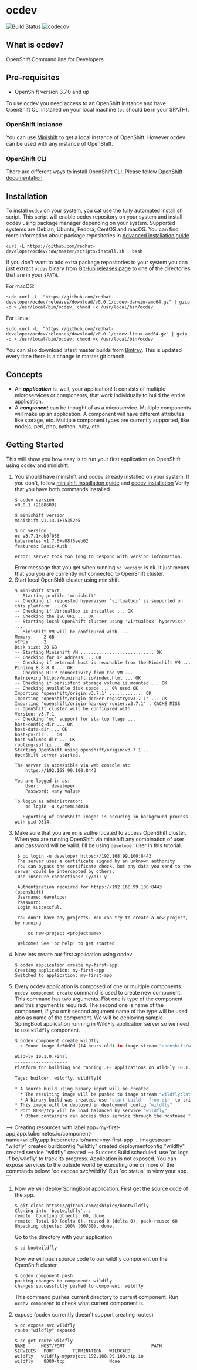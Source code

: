 # ocdev
[![Build Status](https://travis-ci.org/redhat-developer/ocdev.svg?branch=master)](https://travis-ci.org/redhat-developer/ocdev) [![codecov](https://codecov.io/gh/redhat-developer/ocdev/branch/master/graph/badge.svg)](https://codecov.io/gh/redhat-developer/ocdev)

## What is ocdev?
OpenShift Command line for Developers

## Pre-requisites
- OpenShift version 3.7.0 and up

To use ocdev you need access to an OpenShift instance and have OpenShift CLI installed on your local machine (`oc` should be in your $PATH).

### OpenShift instance
You can use [Minishift](https://docs.openshift.org/latest/minishift/index.html) to get a local instance of OpenShift. However ocdev can be used with any instance of OpenShift.

### OpenShift CLI
There are different ways to install OpenShift CLI. 
Please follow [OpenShift documentation](https://docs.openshift.org/latest/cli_reference/get_started_cli.html#installing-the-cli).

## Installation
To install `ocdev` on your system, you cat use the fully automated [install.sh](./scripts/install.sh) script.
This script will enable ocdev repository on your system and install ocdev using package manager depending on your system.
Supported systems are Debian, Ubuntu, Fedora, CentOS and macOS. You can find more information about package repositories in 
[Advanced installation guide](./docs/advanced-installation-guide.md)

```
curl -L https://github.com/redhat-developer/ocdev/raw/master/scripts/install.sh | bash
```


If you don't want to add extra package repositories to your system you can just extract  `ocdev` binary from [GitHub releases page](https://github.com/redhat-developer/ocdev/releases) to one of the directories that are in your `$PATH`.

For macOS:

```
sudo curl -L  "https://github.com/redhat-developer/ocdev/releases/download/v0.0.1/ocdev-darwin-amd64.gz" | gzip -d > /usr/local/bin/ocdev; chmod +x /usr/local/bin/ocdev
```

For Linux:
```
sudo curl -L  "https://github.com/redhat-developer/ocdev/releases/download/v0.0.1/ocdev-linux-amd64.gz" | gzip -d > /usr/local/bin/ocdev; chmod +x /usr/local/bin/ocdev
```

You can also download latest master builds from [Bintray](https://dl.bintray.com/ocdev/ocdev/latest/). This is updated every time there is a change in master git branch.



## Concepts
- An **_application_** is, well, your application! It consists of multiple microservices or components, that work individually to build the entire application.
- A **_component_** can be thought of as a microservice. Multiple components will make up an application. A component will have different attributes like storage, etc.
Multiple component types are currently supported, like nodejs, perl, php, python, ruby, etc.

## Getting Started
This will show you how easy is to run your first application on OpenShift using ocdev and minishift.

1. You should have minishift and ocdev already installed on your system.
    If you don't, follow [minishift installation guide](https://docs.openshift.org/latest/minishift/getting-started/installing.html) and [ocdev installation](/README.md#Installation)
    Verify that you have both commands installed.
    ```
    $ ocdev version
    v0.0.1 (2168609)

    $ minishift version
    minishift v1.13.1+75352e5

    $ oc version
    oc v3.7.1+ab0f056
    kubernetes v1.7.6+a08f5eeb62
    features: Basic-Auth

    error: server took too long to respond with version information.
    ```
    Error message that you get when running `oc version` is ok. It just means that you you are currently not connected to OpenShift cluster.
1. Start local OpenShift cluster using minishift.
    ```
    $ minishift start
    -- Starting profile 'minishift'
    -- Checking if requested hypervisor 'virtualbox' is supported on this platform ... OK
    -- Checking if VirtualBox is installed ... OK
    -- Checking the ISO URL ... OK
    -- Starting local OpenShift cluster using 'virtualbox' hypervisor ...
    -- Minishift VM will be configured with ...
    Memory:    2 GB
    vCPUs :    2
    Disk size: 20 GB
    -- Starting Minishift VM ............................ OK
    -- Checking for IP address ... OK
    -- Checking if external host is reachable from the Minishift VM ...
    Pinging 8.8.8.8 ... OK
    -- Checking HTTP connectivity from the VM ...
    Retrieving http://minishift.io/index.html ... OK
    -- Checking if persistent storage volume is mounted ... OK
    -- Checking available disk space ... 0% used OK
    Importing 'openshift/origin:v3.7.1' ............. OK
    Importing 'openshift/origin-docker-registry:v3.7.1' ... OK
    Importing 'openshift/origin-haproxy-router:v3.7.1' . CACHE MISS
    -- OpenShift cluster will be configured with ...
    Version: v3.7.1
    -- Checking 'oc' support for startup flags ...
    host-config-dir ... OK
    host-data-dir ... OK
    host-pv-dir ... OK
    host-volumes-dir ... OK
    routing-suffix ... OK
    Starting OpenShift using openshift/origin:v3.7.1 ...
    OpenShift server started.

    The server is accessible via web console at:
        https://192.168.99.100:8443

    You are logged in as:
        User:     developer
        Password: <any value>

    To login as administrator:
        oc login -u system:admin

    -- Exporting of OpenShift images is occuring in background process with pid 9314.

    ```
1. Make sure that you are `oc` is authenticated to access OpenShift cluster.
   When you are running OpenShift via minishift any combination of user and password will be valid.
   I'll be using `developer` user in this tutorial.
   ```
    $ oc login -u developer https://192.168.99.100:8443
    The server uses a certificate signed by an unknown authority.
    You can bypass the certificate check, but any data you send to the server could be intercepted by others.
    Use insecure connections? (y/n): y

    Authentication required for https://192.168.99.100:8443 (openshift)
    Username: developer
    Password:
    Login successful.

    You don't have any projects. You can try to create a new project, by running

        oc new-project <projectname>

    Welcome! See 'oc help' to get started.
   ```
1. Now lets create our first application using ocdev
    ```
    $ ocdev application create my-first-app
    Creating application: my-first-app
    Switched to application: my-first-app
    ```
1. Every ocdev application is composed of one or multiple components.
    `ocdev component create` command is used to create new component.
    This command has two arguments. Fist one is type of the component and this argument is required. 
    The second one is name of the component, if you omit second argument name of the type will be used also as name of the component.
    We will be deploying sample SpringBoot application running in WildFly application server so we need to use `wildfly` component.
    ``` bash
    $ ocdev component create wildfly
    --> Found image fe56d0d (14 hours old) in image stream "openshift/wildfly" under tag "10.1" for "wildfly"

    WildFly 10.1.0.Final
    --------------------
    Platform for building and running JEE applications on WildFly 10.1.0.Final

    Tags: builder, wildfly, wildfly10

    * A source build using binary input will be created
      * The resulting image will be pushed to image stream "wildfly:latest"
      * A binary build was created, use 'start-build --from-dir' to trigger a new build
    * This image will be deployed in deployment config "wildfly"
    * Port 8080/tcp will be load balanced by service "wildfly"
      * Other containers can access this service through the hostname "wildfly"

--> Creating resources with label app=my-first-app,app.kubernetes.io/component-name=wildfly,app.kubernetes.io/name=my-first-app ...
    imagestream "wildfly" created
    buildconfig "wildfly" created
    deploymentconfig "wildfly" created
    service "wildfly" created
--> Success
    Build scheduled, use 'oc logs -f bc/wildfly' to track its progress.
    Application is not exposed. You can expose services to the outside world by executing one or more of the commands below:
     'oc expose svc/wildfly'
    Run 'oc status' to view your app.
    ```

1. Now we will deploy SpringBoot application.
    First get the source code of the app.
    ```
    $ git clone https://github.com/gshipley/bootwildfly
    Cloning into 'bootwildfly'...
    remote: Counting objects: 60, done.
    remote: Total 60 (delta 0), reused 0 (delta 0), pack-reused 60
    Unpacking objects: 100% (60/60), done.
    ```

    Go to the directory with your application.
    ```
    $ cd bootwildfly
    ```

    Now we will push source code to our wildfly component on the OpenShift cluster.
    ```
    $ ocdev component push
    pushing changes to component: wildfly
    changes successfully pushed to component: wildfly
    ```
    This command pushes current directory to current component. Run `ocdev component` to check what current component is.
1. expose (ocdev currently doesn't support creating routes) 
    ```
    $ oc expose svc wildfly
    route "wildfly" exposed

    $ oc get route wildfly
    NAME      HOST/PORT                                 PATH      SERVICES   PORT       TERMINATION   WILDCARD
    wildfly   wildfly-myproject.192.168.99.100.nip.io             wildfly    8080-tcp                 None

    ```
